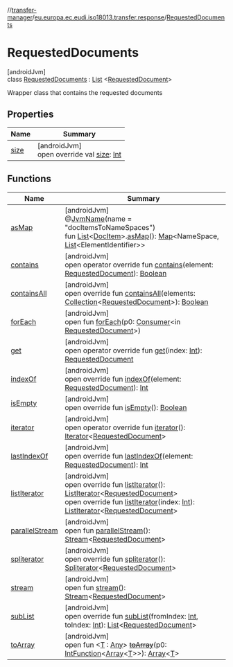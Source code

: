 //[transfer-manager](../../../index.md)/[eu.europa.ec.eudi.iso18013.transfer.response](../index.md)/[RequestedDocuments](index.md)

# RequestedDocuments

[androidJvm]\
class [RequestedDocuments](index.md) : [List](https://kotlinlang.org/api/latest/jvm/stdlib/kotlin.collections/-list/index.html)
&lt;[RequestedDocument](../-requested-document/index.md)&gt;

Wrapper class that contains the requested documents

## Properties

| Name                                                 | Summary                                                                                                                                                            |
|------------------------------------------------------|--------------------------------------------------------------------------------------------------------------------------------------------------------------------|
| [size](index.md#844915858%2FProperties%2F-360525760) | [androidJvm]<br>open override val [size](index.md#844915858%2FProperties%2F-360525760): [Int](https://kotlinlang.org/api/latest/jvm/stdlib/kotlin/-int/index.html) |

## Functions

| Name                                                            | Summary                                                                                                                                                                                                                                                                                                                                                                                                                                                                                                                                                                                                                        |
|-----------------------------------------------------------------|--------------------------------------------------------------------------------------------------------------------------------------------------------------------------------------------------------------------------------------------------------------------------------------------------------------------------------------------------------------------------------------------------------------------------------------------------------------------------------------------------------------------------------------------------------------------------------------------------------------------------------|
| [asMap](../../eu.europa.ec.eudi.iso18013.transfer/as-map.md)    | [androidJvm]<br>@[JvmName](https://kotlinlang.org/api/latest/jvm/stdlib/kotlin.jvm/-jvm-name/index.html)(name = &quot;docItemsToNameSpaces&quot;)<br>fun [List](https://kotlinlang.org/api/latest/jvm/stdlib/kotlin.collections/-list/index.html)&lt;[DocItem](../-doc-item/index.md)&gt;.[asMap](../../eu.europa.ec.eudi.iso18013.transfer/as-map.md)(): [Map](https://kotlinlang.org/api/latest/jvm/stdlib/kotlin.collections/-map/index.html)&lt;NameSpace, [List](https://kotlinlang.org/api/latest/jvm/stdlib/kotlin.collections/-list/index.html)&lt;ElementIdentifier&gt;&gt;                                           |
| [contains](index.md#-727319710%2FFunctions%2F-360525760)        | [androidJvm]<br>open operator override fun [contains](index.md#-727319710%2FFunctions%2F-360525760)(element: [RequestedDocument](../-requested-document/index.md)): [Boolean](https://kotlinlang.org/api/latest/jvm/stdlib/kotlin/-boolean/index.html)                                                                                                                                                                                                                                                                                                                                                                         |
| [containsAll](index.md#1231303881%2FFunctions%2F-360525760)     | [androidJvm]<br>open override fun [containsAll](index.md#1231303881%2FFunctions%2F-360525760)(elements: [Collection](https://kotlinlang.org/api/latest/jvm/stdlib/kotlin.collections/-collection/index.html)&lt;[RequestedDocument](../-requested-document/index.md)&gt;): [Boolean](https://kotlinlang.org/api/latest/jvm/stdlib/kotlin/-boolean/index.html)                                                                                                                                                                                                                                                                  |
| [forEach](index.md#-903301123%2FFunctions%2F-360525760)         | [androidJvm]<br>open fun [forEach](index.md#-903301123%2FFunctions%2F-360525760)(p0: [Consumer](https://developer.android.com/reference/kotlin/java/util/function/Consumer.html)&lt;in [RequestedDocument](../-requested-document/index.md)&gt;)                                                                                                                                                                                                                                                                                                                                                                               |
| [get](index.md#961975567%2FFunctions%2F-360525760)              | [androidJvm]<br>open operator override fun [get](index.md#961975567%2FFunctions%2F-360525760)(index: [Int](https://kotlinlang.org/api/latest/jvm/stdlib/kotlin/-int/index.html)): [RequestedDocument](../-requested-document/index.md)                                                                                                                                                                                                                                                                                                                                                                                         |
| [indexOf](index.md#-2104361780%2FFunctions%2F-360525760)        | [androidJvm]<br>open override fun [indexOf](index.md#-2104361780%2FFunctions%2F-360525760)(element: [RequestedDocument](../-requested-document/index.md)): [Int](https://kotlinlang.org/api/latest/jvm/stdlib/kotlin/-int/index.html)                                                                                                                                                                                                                                                                                                                                                                                          |
| [isEmpty](index.md#-1000881820%2FFunctions%2F-360525760)        | [androidJvm]<br>open override fun [isEmpty](index.md#-1000881820%2FFunctions%2F-360525760)(): [Boolean](https://kotlinlang.org/api/latest/jvm/stdlib/kotlin/-boolean/index.html)                                                                                                                                                                                                                                                                                                                                                                                                                                               |
| [iterator](index.md#-1577986619%2FFunctions%2F-360525760)       | [androidJvm]<br>open operator override fun [iterator](index.md#-1577986619%2FFunctions%2F-360525760)(): [Iterator](https://kotlinlang.org/api/latest/jvm/stdlib/kotlin.collections/-iterator/index.html)&lt;[RequestedDocument](../-requested-document/index.md)&gt;                                                                                                                                                                                                                                                                                                                                                           |
| [lastIndexOf](index.md#1583655938%2FFunctions%2F-360525760)     | [androidJvm]<br>open override fun [lastIndexOf](index.md#1583655938%2FFunctions%2F-360525760)(element: [RequestedDocument](../-requested-document/index.md)): [Int](https://kotlinlang.org/api/latest/jvm/stdlib/kotlin/-int/index.html)                                                                                                                                                                                                                                                                                                                                                                                       |
| [listIterator](index.md#-236165689%2FFunctions%2F-360525760)    | [androidJvm]<br>open override fun [listIterator](index.md#-236165689%2FFunctions%2F-360525760)(): [ListIterator](https://kotlinlang.org/api/latest/jvm/stdlib/kotlin.collections/-list-iterator/index.html)&lt;[RequestedDocument](../-requested-document/index.md)&gt;<br>open override fun [listIterator](index.md#845091493%2FFunctions%2F-360525760)(index: [Int](https://kotlinlang.org/api/latest/jvm/stdlib/kotlin/-int/index.html)): [ListIterator](https://kotlinlang.org/api/latest/jvm/stdlib/kotlin.collections/-list-iterator/index.html)&lt;[RequestedDocument](../-requested-document/index.md)&gt;             |
| [parallelStream](index.md#-1592339412%2FFunctions%2F-360525760) | [androidJvm]<br>open fun [parallelStream](index.md#-1592339412%2FFunctions%2F-360525760)(): [Stream](https://developer.android.com/reference/kotlin/java/util/stream/Stream.html)&lt;[RequestedDocument](../-requested-document/index.md)&gt;                                                                                                                                                                                                                                                                                                                                                                                  |
| [spliterator](index.md#703021258%2FFunctions%2F-360525760)      | [androidJvm]<br>open override fun [spliterator](index.md#703021258%2FFunctions%2F-360525760)(): [Spliterator](https://developer.android.com/reference/kotlin/java/util/Spliterator.html)&lt;[RequestedDocument](../-requested-document/index.md)&gt;                                                                                                                                                                                                                                                                                                                                                                           |
| [stream](index.md#135225651%2FFunctions%2F-360525760)           | [androidJvm]<br>open fun [stream](index.md#135225651%2FFunctions%2F-360525760)(): [Stream](https://developer.android.com/reference/kotlin/java/util/stream/Stream.html)&lt;[RequestedDocument](../-requested-document/index.md)&gt;                                                                                                                                                                                                                                                                                                                                                                                            |
| [subList](index.md#423386006%2FFunctions%2F-360525760)          | [androidJvm]<br>open override fun [subList](index.md#423386006%2FFunctions%2F-360525760)(fromIndex: [Int](https://kotlinlang.org/api/latest/jvm/stdlib/kotlin/-int/index.html), toIndex: [Int](https://kotlinlang.org/api/latest/jvm/stdlib/kotlin/-int/index.html)): [List](https://kotlinlang.org/api/latest/jvm/stdlib/kotlin.collections/-list/index.html)&lt;[RequestedDocument](../-requested-document/index.md)&gt;                                                                                                                                                                                                     |
| [toArray](index.md#-1215154575%2FFunctions%2F-360525760)        | [androidJvm]<br>open fun &lt;[T](index.md#-1215154575%2FFunctions%2F-360525760) : [Any](https://kotlinlang.org/api/latest/jvm/stdlib/kotlin/-any/index.html)&gt; [~~toArray~~](index.md#-1215154575%2FFunctions%2F-360525760)(p0: [IntFunction](https://developer.android.com/reference/kotlin/java/util/function/IntFunction.html)&lt;[Array](https://kotlinlang.org/api/latest/jvm/stdlib/kotlin/-array/index.html)&lt;[T](index.md#-1215154575%2FFunctions%2F-360525760)&gt;&gt;): [Array](https://kotlinlang.org/api/latest/jvm/stdlib/kotlin/-array/index.html)&lt;[T](index.md#-1215154575%2FFunctions%2F-360525760)&gt; |
